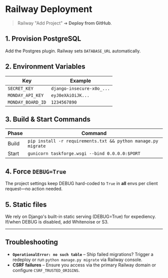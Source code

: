 # Railway Deployment

> Railway "Add Project" ➜ **Deploy from GitHub**.

## 1. Provision PostgreSQL
Add the Postgres plugin. Railway sets `DATABASE_URL` automatically.

## 2. Environment Variables
| Key | Example |
|-----|---------|
| `SECRET_KEY` | `django-insecure-x0o_...` |
| `MONDAY_API_KEY` | `eyJ0eXAiOiJK...` |
| `MONDAY_BOARD_ID` | `1234567890` |

## 3. Build & Start Commands
| Phase | Command |
|-------|---------|
| Build | `pip install -r requirements.txt && python manage.py migrate` |
| Start | `gunicorn taskforge.wsgi --bind 0.0.0.0:$PORT` |

## 4. Force `DEBUG=True`
The project settings keep DEBUG hard-coded to `True` in **all** envs per client request—no action needed.

## 5. Static files
We rely on Django's built-in static serving (DEBUG=True) for expediency. If/when DEBUG is disabled, add Whitenoise or S3.

---

## Troubleshooting
* **`OperationalError: no such table`** – Ship failed migrations? Trigger a redeploy or run `python manage.py migrate` via Railway console.
* **CSRF failures** – Ensure you access via the primary Railway domain or configure `CSRF_TRUSTED_ORIGINS`. 